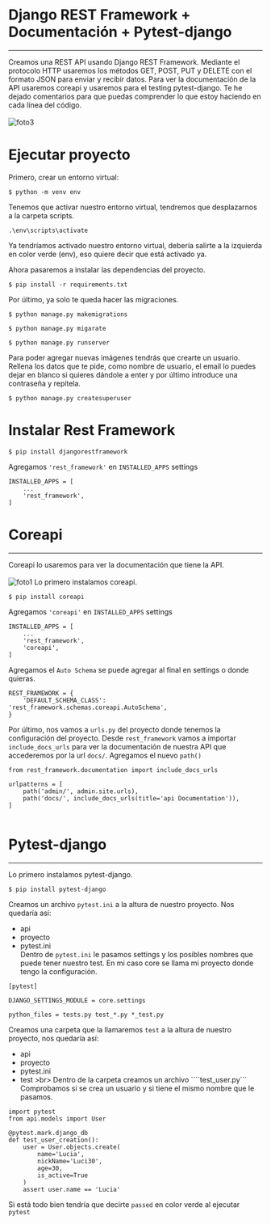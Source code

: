 # Django REST Framework + Documentación + Pytest-django
----------------------------------------------
Creamos una REST API usando Django REST Framework. Mediante el protocolo HTTP usaremos los métodos GET, POST, PUT y DELETE con el formato JSON para enviar y recibir datos. 
Para ver la documentación de la API usaremos coreapi y usaremos para el testing pytest-django.
Te he dejado comentarios para que puedas comprender lo que estoy haciendo en cada línea del código. <br> 
<br>
![foto3](https://github.com/NikiDevelop/Django-rest-framework/assets/105102619/bd0ab78e-2687-4549-86a9-51b6043dbfce)

# Ejecutar proyecto
Primero, crear un entorno virtual:

```
$ python -m venv env
```
Tenemos que activar nuestro entorno virtual, tendremos que desplazarnos a la carpeta scripts.
```
.\env\scripts\activate
```
Ya tendríamos activado nuestro entorno virtual, debería salirte a la izquierda en color verde (env), eso quiere decir que está activado ya.

Ahora pasaremos a instalar las dependencias del proyecto.
```
$ pip install -r requirements.txt
```

Por último, ya solo te queda hacer las migraciones.
```
$ python manage.py makemigrations
```
```
$ python manage.py migarate
```
```
$ python manage.py runserver
```
Para poder agregar nuevas imágenes tendrás que crearte un usuario. Rellena los datos que te pide, como nombre de usuario,
el email lo puedes dejar en blanco si quieres dándole a enter y por último introduce una contraseña y repítela.
```
$ python manage.py createsuperuser
```

# Instalar Rest Framework
```
$ pip install djangorestframework
```
Agregamos ```'rest_framework'``` en ```INSTALLED_APPS``` settings
```
INSTALLED_APPS = [
    ...
    'rest_framework',
]
```

#  Coreapi
----------------------------------------------
Coreapi lo usaremos para ver la documentación que tiene la API. <br>
<br>
![foto1](https://github.com/NikiDevelop/Django-rest-framework/assets/105102619/7af0238e-aab0-4d94-8eae-39c4af1af81d)
Lo primero instalamos coreapi.
```
$ pip install coreapi
```
Agregamos ```'coreapi'``` en ```INSTALLED_APPS``` settings
```
INSTALLED_APPS = [
    ...
    'rest_framework',
    'coreapi',
]
```
Agregamos el ```Auto Schema``` se puede agregar al final en settings o donde quieras.

```  
REST_FRAMEWORK = {
    'DEFAULT_SCHEMA_CLASS': 'rest_framework.schemas.coreapi.AutoSchema',
}
```

Por último, nos vamos a ```urls.py``` del proyecto donde tenemos la configuración del proyecto.
Desde ```rest_framework``` vamos a importar ```include_docs_urls``` para ver la documentación de nuestra API que accederemos por la url ```docs/```.
Agregamos el nuevo ```path()```

```
from rest_framework.documentation import include_docs_urls

urlpatterns = [
    path('admin/', admin.site.urls),
    path('docs/', include_docs_urls(title='api Documentation')),
]


```
#  Pytest-django
----------------------------------------------
Lo primero instalamos pytest-django.
```
$ pip install pytest-django
```
Creamos un archivo ```pytest.ini``` a la altura de nuestro proyecto.
Nos quedaría así: 
- api
- proyecto
- pytest.ini <br>
Dentro de ```pytest.ini``` le pasamos settings y los posibles nombres que puede tener nuestro test. En mi caso core se llama mi proyecto donde tengo la configuración.
```
[pytest]

DJANGO_SETTINGS_MODULE = core.settings

python_files = tests.py test_*.py *_test.py
```
Creamos una carpeta que la llamaremos ```test``` a la altura de nuestro proyecto, nos quedaría así:
- api
- proyecto
- pytest.ini 
- test >br>
Dentro de la carpeta creamos un archivo ````test_user.py``` <br>
Comprobamos si se crea un usuario y si tiene el mismo nombre que le pasamos.
```
import pytest
from api.models import User

@pytest.mark.django_db
def test_user_creation():
    user = User.objects.create(
        name='Lucia',
        nickName='Luci30',
        age=30,
        is_active=True
    )
    assert user.name == 'Lucia'

```
Si está todo bien tendría que decirte ```passed``` en color verde al ejecutar ```pytest```
